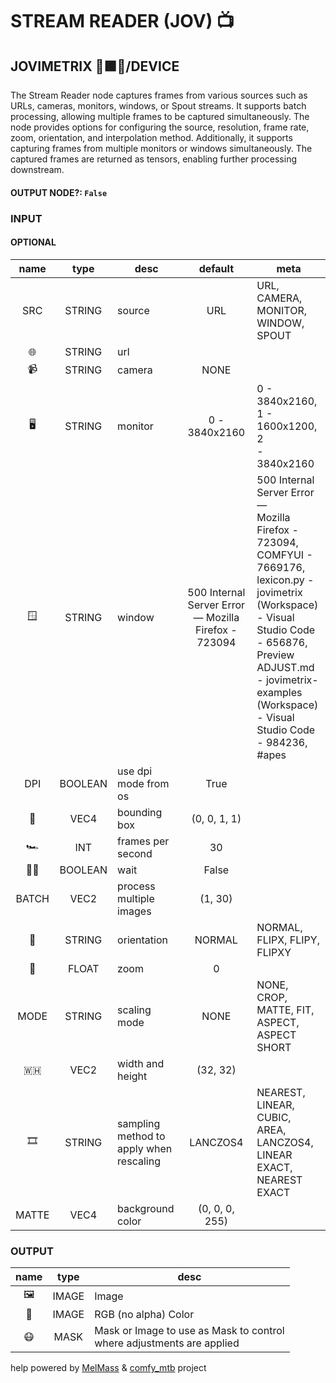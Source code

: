 # STREAM READER (JOV) 📺

## JOVIMETRIX 🔺🟩🔵/DEVICE

The Stream Reader node captures frames from various sources such as URLs, cameras, monitors, windows, or Spout streams. It supports batch processing, allowing multiple frames to be captured simultaneously. The node provides options for configuring the source, resolution, frame rate, zoom, orientation, and interpolation method. Additionally, it supports capturing frames from multiple monitors or windows simultaneously. The captured frames are returned as tensors, enabling further processing downstream.

#### OUTPUT NODE?: `False`

### INPUT

#### OPTIONAL

name | type | desc | default | meta
:---:|:---:|---|:---:|---
SRC | STRING | source | URL | URL, CAMERA, MONITOR, WINDOW,<br>SPOUT
🌐 | STRING | url |  | 
📹 | STRING | camera | NONE | 
🖥 | STRING | monitor | 0 - 3840x2160 | 0 - 3840x2160, 1 - 1600x1200, 2<br>- 3840x2160
🪟 | STRING | window | 500 Internal Server Error — Mozilla Firefox - 723094 | 500 Internal Server Error —<br>Mozilla Firefox - 723094,<br>COMFYUI - 7669176, lexicon.py -<br>jovimetrix (Workspace) - Visual<br>Studio Code - 656876, Preview<br>ADJUST.md - jovimetrix-examples<br>(Workspace) - Visual Studio Code<br>- 984236, #apes | ☢ MORANOLAND ☢<br>- Discord - 263998, Jovimetrix-<br>examples/wf/texture/texture.md<br>at master · Amorano/Jovimetrix-<br>examples — Mozilla Firefox -<br>1377846, MatisseTec - Twitch —<br>Mozilla Firefox - 3737110
DPI | BOOLEAN | use dpi mode from os | True | 
🔲 | VEC4 | bounding box | (0, 0, 1, 1) | 
🏎️ | INT | frames per second | 30 | 
✋🏽 | BOOLEAN | wait | False | 
BATCH | VEC2 | process multiple images | (1, 30) | 
🧭 | STRING | orientation | NORMAL | NORMAL, FLIPX, FLIPY, FLIPXY
🔎 | FLOAT | zoom | 0 | 
MODE | STRING | scaling mode | NONE | NONE, CROP, MATTE, FIT, ASPECT,<br>ASPECT SHORT
🇼🇭 | VEC2 | width and height | (32, 32) | 
🎞️ | STRING | sampling method to apply when<br>rescaling | LANCZOS4 | NEAREST, LINEAR, CUBIC, AREA,<br>LANCZOS4, LINEAR EXACT, NEAREST<br>EXACT
MATTE | VEC4 | background color | (0, 0, 0, 255) | 

### OUTPUT

name | type | desc
:---:|:---:|---
🖼️ | IMAGE | Image 
🌈 | IMAGE | RGB (no alpha) Color 
😷 | MASK | Mask or Image to use as Mask to control<br>where adjustments are applied 

help powered by [MelMass](https://github.com/melMass) & [comfy_mtb](https://github.com/melMass/comfy_mtb) project
